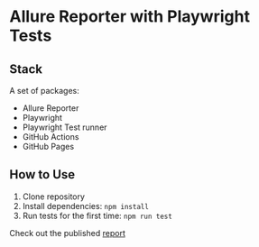 # Allure Reporter with Playwright Tests

## Stack

A set of packages:

* Allure Reporter
* Playwright
* Playwright Test runner
* GitHub Actions
* GitHub Pages

## How to Use

1. Clone repository
2. Install dependencies: `npm install`
3. Run tests for the first time: `npm run test`

Check out the published [report](https://aranqar.github.io/Demo-tests-Rabata/3/index.html)
